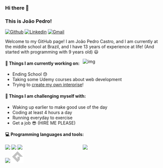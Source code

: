 ### Hi there 👋 
### This is João Pedro!

[![Github](https://img.shields.io/badge/-Github-000?style=flat&logo=Github&logoColor=white)](https://github.com/theortsac)
[![Linkedin](https://img.shields.io/badge/-LinkedIn-blue?style=flat&logo=Linkedin&logoColor=white)](https://www.linkedin.com/in/jo%C3%A3o-pedro-castro-24787520b/)
[![Gmail](https://img.shields.io/badge/-Gmail-c14438?style=flat&logo=Gmail&logoColor=white)](mailto:jpgcdc@gmail.com)

Welcome to my GitHub page! I am João Pedro Castro, and I am currently at the middle school at Brazil, and I have 13 years of experience at life! (And started with programming with 9 years old)  😃

<img align="right" alt="img" src="https://raw.githubusercontent.com/laudep/code-gif-generator/master/docs/img/generating.gif" width="50%" height="auto" />


#### 🌱 Things I am currently working on: 
- Ending School 😓
- Taking some Udemy courses about web development
- Trying to [create my own interprise](https://tipz.stream)!

#### :muscle: Things I am challenging myself with:
- Waking up earlier to make good use of the day
- Coding at least 4 hours a day
- Running everyday to exercise
- Get a job 😎 (HIRE ME PLEASE)

#### :computer: Programming languages and tools: 
<p>
	<img width="50%" align="right" src="https://github-readme-stats.vercel.app/api?username=theortsac&show_icons=true&hide_border=true" />
	<code><img width="10%" src="https://www.vectorlogo.zone/logos/w3_html5/w3_html5-ar21.svg"></code>
	<code><img width="5%" src="https://upload.wikimedia.org/wikipedia/commons/d/d5/CSS3_logo_and_wordmark.svg"></code>
	<code><img width="7%" src="https://www.vectorlogo.zone/logos/javascript/javascript-vertical.svg"></code>
	<br/>
	<code><img width="7%" src="https://www.vectorlogo.zone/logos/python/python-icon.svg"></code>
	<code><img width="8%" src="https://raw.githubusercontent.com/vscode-icons/vscode-icons/c7a9e3c69a2af799d9ba8693819794718e194956/icons/file_type_gamemaker2.svg">
</code>
</p>
